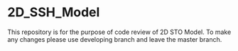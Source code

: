 # 2D_SSH_Model

This repository is for the purpose of code review of 2D STO Model. To make any changes please use developing branch and leave the master branch. 
